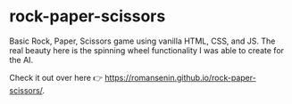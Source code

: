 # rock-paper-scissors

Basic Rock, Paper, Scissors game using vanilla HTML, CSS, and JS. The real beauty here is the spinning wheel functionality I was able to create for the AI.

Check it out over here 👉 https://romansenin.github.io/rock-paper-scissors/.



